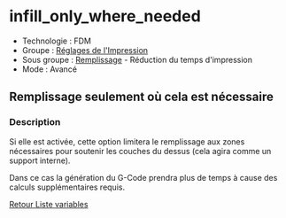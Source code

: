 # infill_only_where_needed

* Technologie : FDM
* Groupe : [Réglages de l'Impression](../print_settings/print_settings.md)
* Sous groupe : [Remplissage](../print_settings/print_settings.md#remplissage) - Réduction du temps d'impression
* Mode : Avancé

## Remplissage seulement où cela est nécessaire

### Description

Si elle est activée, cette option limitera le remplissage aux zones nécessaires pour soutenir les couches du dessus (cela agira comme un support interne).

Dans ce cas  la génération du G-Code prendra plus de temps à cause des calculs supplémentaires requis.

[Retour Liste variables](variable_list.md)